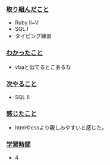 ### <u>取り組んだこと</u>
- Ruby Ⅱ~Ⅴ
- SQL Ⅰ
- タイピング練習

### <u>わかったこと</u>
- vbaと似てるとこあるな

### <u>次やること</u>
- SQL Ⅱ

### <u>感じたこと</u>
- htmlやcssより親しみやすいと感じた。

### <u>学習時間</u>
- 4
